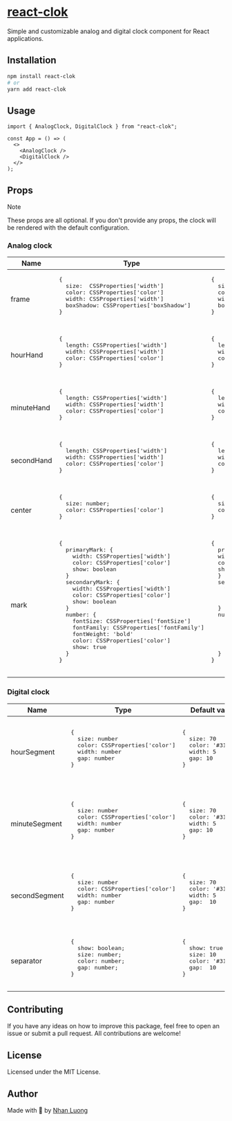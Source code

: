 # [react-clok](https://react-clok.vercel.app)

Simple and customizable analog and digital clock component for React applications.

## Installation

```bash
npm install react-clok
# or
yarn add react-clok
```

## Usage

```tsx
import { AnalogClock, DigitalClock } from "react-clok";

const App = () => (
  <>
    <AnalogClock />
    <DigitalClock />
  </>
);
```

## Props

> [!NOTE]
> These props are all optional. If you don't provide any props, the clock will be rendered with the default configuration.

### Analog clock

<table>
  <thead>
    <tr>
      <th>Name</th>
      <th>Type</th>
      <th>Default value</th>
      <th>Note</th>
    </tr>
  </thead>
  <tbody>
    <tr>
      <td>frame</td>
      <td>
        <pre>
{
  size:  CSSProperties['width']
  color: CSSProperties['color']
  width: CSSProperties['width']
  boxShadow: CSSProperties['boxShadow']
}
      </pre
        >
      </td>
      <td>
        <pre>
{
  size:'300px'   
  color: "#313638"   
  width: '6px'
  boxShadow: '0 0 15px rgba(0, 0, 0, 0.3)' 
}
        </pre
        >
      </td>
      <td>Configuration for the clock frame</td>
    </tr>
    <tr>
      <td>hourHand</td>
      <td>
        <pre>
{   
  length: CSSProperties['width']
  width: CSSProperties['width']
  color: CSSProperties['color']
}
       </pre
        >
      </td>
      <td>
        <pre>
{
  length: '30%'   
  width: '10px'
  color: '#313638'
}
        </pre>
      </td>
      <td>Configuration for the hour hand</td>
    </tr>
    <tr>
      <td>minuteHand</td>
      <td>
        <pre>
{
  length: CSSProperties['width']
  width: CSSProperties['width']
  color: CSSProperties['color']
}
       </pre
        >
      </td>
      <td>
        <pre>
{
  length: '40%'
  width: '8px'
  color: '#313638'
}
        </pre
        >
      </td>
      <td>Configuration for the minute hand</td>
    </tr>
    <tr>
      <td>secondHand</td>
      <td>
        <pre>
{
  length: CSSProperties['width']
  width: CSSProperties['width']
  color: CSSProperties['color']
}
       </pre
        >
      </td>
      <td>
        <pre>
{
  length: '43%'
  width: '2px'
  color: 'darkred'
}
        </pre>
      </td>
      <td>Configuration for the second hand</td>
    </tr>
    <tr>
      <td>center</td>
      <td>
        <pre>
{
  size: number;
  color: CSSProperties['color']
}
       </pre
        >
      </td>
      <td>
        <pre>
{
  size: '5%'
  color: '#313638'
}
       </pre
        >
      </td>
      <td>Configuration for the center circle of the clock</td>
    </tr>
    <tr>
      <td>mark</td>
      <td>
        <pre>
{
  primaryMark: {
    width: CSSProperties['width']
    color: CSSProperties['color']
    show: boolean
  }
  secondaryMark: {
    width: CSSProperties['width']
    color: CSSProperties['color']
    show: boolean
  }
  number: {
    fontSize: CSSProperties['fontSize']
    fontFamily: CSSProperties['fontFamily']
    fontWeight: 'bold'
    color: CSSProperties['color']
    show: true
  }
}
        </pre>
      </td>
      <td>
        <pre>
{
  primaryMark: {
  width: '6px'
  color: '#313638'
  show: boolean
  }
  secondaryMark: {
    width: '3px'
    color: '#313638'
    show: true
  }
  number: {
    fontSize: '1.5rem'
    fontFamily: 'inherit';
    fontWeight: 'bold'
    color: '#313638'
    show: true
  }
}
        </pre
        >
      </td>
      <td>
        Configuration for the marks of the clock including primary marks,
        secondary marks and the number on the clock.
      </td>
    </tr>
  </tbody>
</table>

### Digital clock

<table>
  <thead>
    <tr>
      <th>Name</th>
      <th>Type</th>
      <th>Default value</th>
      <th>Note</th>
    </tr>
  </thead>
  <tbody>
    <tr>
      <td>hourSegment</td>
      <td>
        <pre>
{
  size: number
  color: CSSProperties['color']
  width: number
  gap: number
}
      </td>
      <td>
        <pre>
{
  size: 70 
  color: '#313638'
  width: 5 
  gap: 10
}
      </pre>
      </td>
      <td>Configuration for the hour segment. Due to the implementation, the size and width should be in pixel</td>
    </tr>
    <tr>
      <td>minuteSegment</td>
      <td>
        <pre>
{
  size: number
  color: CSSProperties['color']
  width: number
  gap: number
}
      </pre>
      </td>
      <td>
        <pre>
{
  size: 70 
  color: '#313638'
  width: 5 
  gap: 10
}
      </pre>
      </td>
      <td>Configuration for the minute segment. Due to the implementation, the size and width should be in pixel</td>
    </tr>
    <tr>
      <td>secondSegment</td>
      <td>
        <pre>
{
  size: number
  color: CSSProperties['color']
  width: number
  gap: number
}
      </pre>
      </td>
      <td>
        <pre>
{
  size: 70 
  color: '#313638'
  width: 5 
  gap:  10 
}
      </pre>
      </td>
      <td>Configuration for the second segment. Due to the implementation, the size and width should be in pixel</td>
    </tr>
    <tr>
      <td>separator</td>
      <td>
        <pre>
{
  show: boolean;
  size: number;
  color: number;
  gap: number;
}
      </pre>
      </td>
      <td>
        <pre>
{
  show: true
  size: 10    
  color: '#313638'
  gap:  10 
}
      </pre>
      </td>
      <td>Configuration for the separator between segments</td>
    </tr>
  </tbody>
</table>

## Contributing

If you have any ideas on how to improve this package, feel free to open an issue or submit a pull request. All contributions are welcome!

## License

Licensed under the MIT License.

## Author

Made with 🍠 by [Nhan Luong](https://nhanluong.dev)

